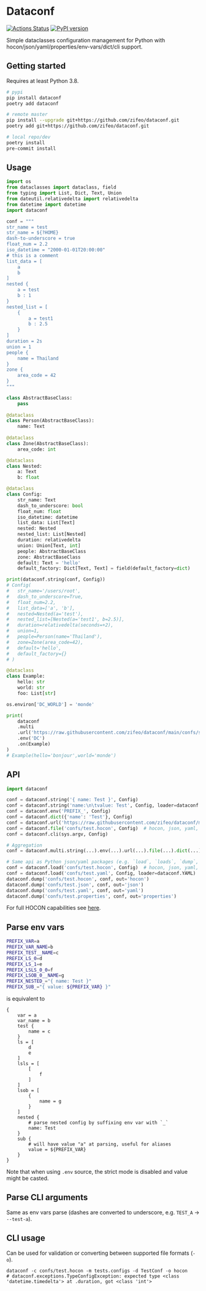 # Dataconf

[![Actions Status](https://github.com/zifeo/dataconf/actions/workflows/test-release.yaml/badge.svg)](https://github.com/zifeo/dataconf/actions)
[![PyPI version](https://badge.fury.io/py/dataconf.svg)](https://badge.fury.io/py/dataconf)

Simple dataclasses configuration management for Python with
hocon/json/yaml/properties/env-vars/dict/cli support.

## Getting started

Requires at least Python 3.8.

```bash
# pypi
pip install dataconf
poetry add dataconf

# remote master
pip install --upgrade git+https://github.com/zifeo/dataconf.git
poetry add git+https://github.com/zifeo/dataconf.git

# local repo/dev
poetry install
pre-commit install
```

## Usage

```python
import os
from dataclasses import dataclass, field
from typing import List, Dict, Text, Union
from dateutil.relativedelta import relativedelta
from datetime import datetime
import dataconf

conf = """
str_name = test
str_name = ${?HOME}
dash-to-underscore = true
float_num = 2.2
iso_datetime = "2000-01-01T20:00:00"
# this is a comment
list_data = [
    a
    b
]
nested {
    a = test
    b : 1
}
nested_list = [
    {
        a = test1
        b : 2.5
    }
]
duration = 2s
union = 1
people {
    name = Thailand
}
zone {
    area_code = 42
}
"""

class AbstractBaseClass:
    pass
    
@dataclass
class Person(AbstractBaseClass):
    name: Text
        
@dataclass
class Zone(AbstractBaseClass):
    area_code: int

@dataclass
class Nested:
    a: Text
    b: float

@dataclass
class Config:
    str_name: Text
    dash_to_underscore: bool
    float_num: float
    iso_datetime: datetime
    list_data: List[Text]
    nested: Nested
    nested_list: List[Nested]
    duration: relativedelta
    union: Union[Text, int]
    people: AbstractBaseClass
    zone: AbstractBaseClass
    default: Text = 'hello'
    default_factory: Dict[Text, Text] = field(default_factory=dict)

print(dataconf.string(conf, Config))
# Config(
#   str_name='/users/root',
#   dash_to_underscore=True,
#   float_num=2.2,
#   list_data=['a', 'b'],
#   nested=Nested(a='test'),
#   nested_list=[Nested(a='test1', b=2.5)],
#   duration=relativedelta(seconds=+2), 
#   union=1, 
#   people=Person(name='Thailand'), 
#   zone=Zone(area_code=42),
#   default='hello', 
#   default_factory={}
# )

@dataclass
class Example:
    hello: str
    world: str
    foo: List[str]

os.environ['DC_WORLD'] = 'monde'

print(
    dataconf
    .multi
    .url('https://raw.githubusercontent.com/zifeo/dataconf/main/confs/simple.hocon')
    .env('DC')
    .on(Example)
)
# Example(hello='bonjour',world='monde')
```

## API

```python
import dataconf

conf = dataconf.string('{ name: Test }', Config)
conf = dataconf.string('name:\n\tvalue: Test', Config, loader=dataconf.YAML)  # dataconf.HOCON by default
conf = dataconf.env('PREFIX_', Config)
conf = dataconf.dict({'name': 'Test'}, Config)
conf = dataconf.url('https://raw.githubusercontent.com/zifeo/dataconf/master/confs/test.hocon', Config)  # hocon, json, yaml, properties
conf = dataconf.file('confs/test.hocon', Config)  # hocon, json, yaml, properties
conf = dataconf.cli(sys.argv, Config)

# Aggregation
conf = dataconf.multi.string(...).env(...).url(...).file(...).dict(...).cli(...).on(Config)

# Same api as Python json/yaml packages (e.g. `load`, `loads`, `dump`, `dumps`)
conf = dataconf.load('confs/test.hocon', Config)  # hocon, json, yaml, properties
conf = dataconf.load('confs/test.yaml', Config, loader=dataconf.YAML)  # dataconf.HOCON by default
dataconf.dump('confs/test.hocon', conf, out='hocon')
dataconf.dump('confs/test.json', conf, out='json')
dataconf.dump('confs/test.yaml', conf, out='yaml')
dataconf.dump('confs/test.properties', conf, out='properties')
```

For full HOCON capabilities see
[here](https://github.com/chimpler/pyhocon/#example-of-hocon-file).

## Parse env vars

```bash
PREFIX_VAR=a
PREFIX_VAR_NAME=b
PREFIX_TEST__NAME=c
PREFIX_LS_0=d
PREFIX_LS_1=e
PREFIX_LSLS_0_0=f
PREFIX_LSOB_0__NAME=g
PREFIX_NESTED_="{ name: Test }"
PREFIX_SUB_="{ value: ${PREFIX_VAR} }"
```

is equivalent to

```
{
    var = a
    var_name = b
    test {
        name = c
    }
    ls = [
        d
        e
    ]
    lsls = [
        [
            f
        ]
    ]
    lsob = [
        {
            name = g
        }
    ]
    nested {
        # parse nested config by suffixing env var with `_`
        name: Test
    }
    sub {
        # will have value "a" at parsing, useful for aliases
        value = ${PREFIX_VAR}
    }
}
```

Note that when using `.env` source, the strict mode is disabled and value might
be casted.

## Parse CLI arguments

Same as env vars parse (dashes are converted to underscore, e.g. `TEST_A` →
`--test-a`).

## CLI usage

Can be used for validation or converting between supported file formats (`-o`).

```shell
dataconf -c confs/test.hocon -m tests.configs -d TestConf -o hocon
# dataconf.exceptions.TypeConfigException: expected type <class 'datetime.timedelta'> at .duration, got <class 'int'>
```
